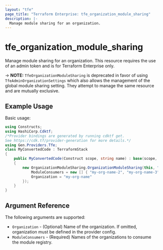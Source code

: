 ```yaml
---
layout: "tfe"
page_title: "Terraform Enterprise: tfe_organization_module_sharing"
description: |-
  Manage module sharing for an organization.
---
```


# tfe_organization_module_sharing

Manage module sharing for an organization. This resource requires the
use of an admin token and is for Terraform Enterprise only.

-> **NOTE:** `TfeOrganizationModuleSharing` is deprecated in favor of using `TfeAdminOrganizationSettings` which also allows the management of the global module sharing setting. They attempt to manage the same resource and are mutually exclusive.

## Example Usage

Basic usage:

```csharp
using Constructs;
using HashiCorp.Cdktf;
/*Provider bindings are generated by running cdktf get.
See https://cdk.tf/provider-generation for more details.*/
using Gen.Providers.Tfe;
class MyConvertedCode : TerraformStack
{
    public MyConvertedCode(Construct scope, string name) : base(scope, name)
    {
        new OrganizationModuleSharing.OrganizationModuleSharing(this, "test", new OrganizationModuleSharingConfig {
            ModuleConsumers = new [] { "my-org-name-2", "my-org-name-3" },
            Organization = "my-org-name"
        });
    }
}
```

## Argument Reference

The following arguments are supported:

* `Organization` - (Optional) Name of the organization. If omitted, organization must be defined in the provider config.
* `ModuleConsumers` - (Required) Names of the organizations to consume the module registry.

<!-- cache-key: cdktf-0.17.0-pre.15 input-02a08f841b4b6228f7e4901255d3f9ff1f43a4bb23ea25bd0ba880c20069f448 -->